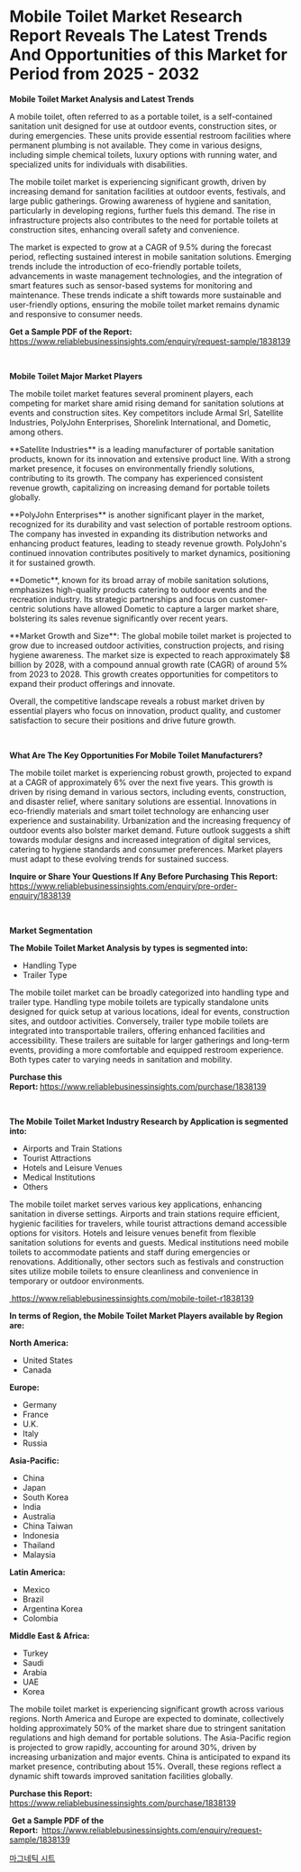 <p><h1>Mobile Toilet Market Research Report Reveals The Latest Trends And Opportunities of this Market for Period from 2025 - 2032</h1></p><p><strong>Mobile Toilet Market Analysis and Latest Trends</strong></p>
<p><p>A mobile toilet, often referred to as a portable toilet, is a self-contained sanitation unit designed for use at outdoor events, construction sites, or during emergencies. These units provide essential restroom facilities where permanent plumbing is not available. They come in various designs, including simple chemical toilets, luxury options with running water, and specialized units for individuals with disabilities.</p><p>The mobile toilet market is experiencing significant growth, driven by increasing demand for sanitation facilities at outdoor events, festivals, and large public gatherings. Growing awareness of hygiene and sanitation, particularly in developing regions, further fuels this demand. The rise in infrastructure projects also contributes to the need for portable toilets at construction sites, enhancing overall safety and convenience.</p><p>The market is expected to grow at a CAGR of 9.5% during the forecast period, reflecting sustained interest in mobile sanitation solutions. Emerging trends include the introduction of eco-friendly portable toilets, advancements in waste management technologies, and the integration of smart features such as sensor-based systems for monitoring and maintenance. These trends indicate a shift towards more sustainable and user-friendly options, ensuring the mobile toilet market remains dynamic and responsive to consumer needs.</p></p>
<p><strong>Get a Sample PDF of the Report:&nbsp;</strong> <a href="https://www.reliablebusinessinsights.com/enquiry/request-sample/1838139?utm_campaign=39&utm_medium=2&utm_source=Github&utm_content=ia&utm_term=18022025&utm_id=mobile-toilet">https://www.reliablebusinessinsights.com/enquiry/request-sample/1838139</a></p>
<p>&nbsp;</p>
<p><strong>Mobile Toilet Major Market Players</strong></p>
<p><p>The mobile toilet market features several prominent players, each competing for market share amid rising demand for sanitation solutions at events and construction sites. Key competitors include Armal Srl, Satellite Industries, PolyJohn Enterprises, Shorelink International, and Dometic, among others.</p><p>**Satellite Industries** is a leading manufacturer of portable sanitation products, known for its innovation and extensive product line. With a strong market presence, it focuses on environmentally friendly solutions, contributing to its growth. The company has experienced consistent revenue growth, capitalizing on increasing demand for portable toilets globally.</p><p>**PolyJohn Enterprises** is another significant player in the market, recognized for its durability and vast selection of portable restroom options. The company has invested in expanding its distribution networks and enhancing product features, leading to steady revenue growth. PolyJohn's continued innovation contributes positively to market dynamics, positioning it for sustained growth.</p><p>**Dometic**, known for its broad array of mobile sanitation solutions, emphasizes high-quality products catering to outdoor events and the recreation industry. Its strategic partnerships and focus on customer-centric solutions have allowed Dometic to capture a larger market share, bolstering its sales revenue significantly over recent years.</p><p>**Market Growth and Size**: The global mobile toilet market is projected to grow due to increased outdoor activities, construction projects, and rising hygiene awareness. The market size is expected to reach approximately $8 billion by 2028, with a compound annual growth rate (CAGR) of around 5% from 2023 to 2028. This growth creates opportunities for competitors to expand their product offerings and innovate.</p><p>Overall, the competitive landscape reveals a robust market driven by essential players who focus on innovation, product quality, and customer satisfaction to secure their positions and drive future growth.</p></p>
<p>&nbsp;</p>
<p><strong>What Are The Key Opportunities For Mobile Toilet Manufacturers?</strong></p>
<p><p>The mobile toilet market is experiencing robust growth, projected to expand at a CAGR of approximately 6% over the next five years. This growth is driven by rising demand in various sectors, including events, construction, and disaster relief, where sanitary solutions are essential. Innovations in eco-friendly materials and smart toilet technology are enhancing user experience and sustainability. Urbanization and the increasing frequency of outdoor events also bolster market demand. Future outlook suggests a shift towards modular designs and increased integration of digital services, catering to hygiene standards and consumer preferences. Market players must adapt to these evolving trends for sustained success.</p></p>
<p><strong>Inquire or Share Your Questions If Any Before Purchasing This Report:</strong> <a href="https://www.reliablebusinessinsights.com/enquiry/pre-order-enquiry/1838139?utm_campaign=39&utm_medium=2&utm_source=Github&utm_content=ia&utm_term=18022025&utm_id=mobile-toilet">https://www.reliablebusinessinsights.com/enquiry/pre-order-enquiry/1838139</a></p>
<p>&nbsp;</p>
<p><strong>Market Segmentation</strong></p>
<p><strong>The Mobile Toilet Market Analysis by types is segmented into:</strong></p>
<p><ul><li>Handling Type</li><li>Trailer Type</li></ul></p>
<p><p>The mobile toilet market can be broadly categorized into handling type and trailer type. Handling type mobile toilets are typically standalone units designed for quick setup at various locations, ideal for events, construction sites, and outdoor activities. Conversely, trailer type mobile toilets are integrated into transportable trailers, offering enhanced facilities and accessibility. These trailers are suitable for larger gatherings and long-term events, providing a more comfortable and equipped restroom experience. Both types cater to varying needs in sanitation and mobility.</p></p>
<p><strong>Purchase this Report:&nbsp;</strong><a href="https://www.reliablebusinessinsights.com/purchase/1838139?utm_campaign=39&utm_medium=2&utm_source=Github&utm_content=ia&utm_term=18022025&utm_id=mobile-toilet">https://www.reliablebusinessinsights.com/purchase/1838139</a></p>
<p>&nbsp;</p>
<p><strong>The Mobile Toilet Market Industry Research by Application is segmented into:</strong></p>
<p><ul><li>Airports and Train Stations</li><li>Tourist Attractions</li><li>Hotels and Leisure Venues</li><li>Medical Institutions</li><li>Others</li></ul></p>
<p><p>The mobile toilet market serves various key applications, enhancing sanitation in diverse settings. Airports and train stations require efficient, hygienic facilities for travelers, while tourist attractions demand accessible options for visitors. Hotels and leisure venues benefit from flexible sanitation solutions for events and guests. Medical institutions need mobile toilets to accommodate patients and staff during emergencies or renovations. Additionally, other sectors such as festivals and construction sites utilize mobile toilets to ensure cleanliness and convenience in temporary or outdoor environments.</p></p>
<p><a href="https://www.reliablebusinessinsights.com/mobile-toilet-r1838139?utm_campaign=39&utm_medium=2&utm_source=Github&utm_content=ia&utm_term=18022025&utm_id=mobile-toilet">&nbsp;https://www.reliablebusinessinsights.com/mobile-toilet-r1838139</a></p>
<p><strong>In terms of Region, the Mobile Toilet Market Players available by Region are:</strong></p>
<p>
    <p> <strong> North America: </strong>
        <ul>
            <li>United States</li>
            <li>Canada</li>
        </ul>
        </p> 
    <p> <strong> Europe: </strong>
        <ul>
            <li>Germany</li>
            <li>France</li>
            <li>U.K.</li>
            <li>Italy</li>
            <li>Russia</li>
        </ul>
        </p> 
    <p> <strong> Asia-Pacific: </strong>
        <ul>
            <li>China</li>
            <li>Japan</li>
            <li>South Korea</li>
            <li>India</li>
            <li>Australia</li>
            <li>China Taiwan</li>
            <li>Indonesia</li>
            <li>Thailand</li>
            <li>Malaysia</li>
        </ul>
        </p> 
    <p> <strong> Latin America: </strong>
        <ul>
            <li>Mexico</li>
            <li>Brazil</li>
            <li>Argentina Korea</li>
            <li>Colombia</li>
        </ul>
        </p> 
    <p> <strong> Middle East & Africa: </strong>
        <ul>
            <li>Turkey</li>
            <li>Saudi</li>
            <li>Arabia</li>
            <li>UAE</li>
            <li>Korea</li>
        </ul>
    </p>
    </p>
<p><p>The mobile toilet market is experiencing significant growth across various regions. North America and Europe are expected to dominate, collectively holding approximately 50% of the market share due to stringent sanitation regulations and high demand for portable solutions. The Asia-Pacific region is projected to grow rapidly, accounting for around 30%, driven by increasing urbanization and major events. China is anticipated to expand its market presence, contributing about 15%. Overall, these regions reflect a dynamic shift towards improved sanitation facilities globally.</p></p>
<p><strong>Purchase this Report: </strong><a href="https://www.reliablebusinessinsights.com/purchase/1838139?utm_campaign=39&utm_medium=2&utm_source=Github&utm_content=ia&utm_term=18022025&utm_id=mobile-toilet">https://www.reliablebusinessinsights.com/purchase/1838139</a></p>
<p>&nbsp;<strong>Get a Sample PDF of the Report:&nbsp;&nbsp;</strong><a href="https://www.reliablebusinessinsights.com/enquiry/request-sample/1838139?utm_campaign=39&utm_medium=2&utm_source=Github&utm_content=ia&utm_term=18022025&utm_id=mobile-toilet">https://www.reliablebusinessinsights.com/enquiry/request-sample/1838139</a></p>
<p><strong></strong></p>
<p><p><a href="https://github.com/laholand/Market-Research-Report-List-7/blob/main/961145838228.md?utm_campaign=39&utm_medium=2&utm_source=Github&utm_content=ia&utm_term=18022025&utm_id=mobile-toilet">마그네틱 시트</a></p></p>